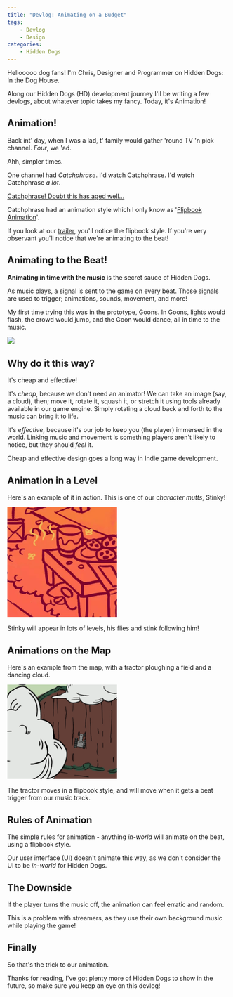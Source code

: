 ```yaml
---
title: "Devlog: Animating on a Budget" 
tags:
    - Devlog
    - Design
categories:
    - Hidden Dogs
---
```

Hellooooo dog fans! I'm Chris, Designer and Programmer on Hidden Dogs: In the Dog House. 

Along our Hidden Dogs (HD) development journey I'll be writing a few devlogs, about whatever topic takes my fancy. Today, it's Animation!

## Animation!
Back int' day, when I was a lad, t' family would gather 'round TV 'n pick channel. *Four*, we 'ad. 

Ahh, simpler times.

One channel had *Catchphrase*. I'd watch Catchphrase. I'd watch Catchphrase *a lot*.

[Catchphrase! Doubt this has aged well...](https://youtu.be/ttcL6Dc5qkc?si=H-LELfGSRox3__VU&t=281)

Catchphrase had an animation style which I only know as '[Flipbook Animation](https://youtu.be/J2xrN5WQuxw?si=MlXoMr5Lml5cs4Ig)'.

If you look at our 
[trailer](https://store.steampowered.com/app/3363850/Hidden_Dogs_In_the_Dog_House_Demo/), you'll notice the flipbook style. If you're very observant you'll notice that we're animating to the beat!

## Animating to the Beat!

**Animating in time with the music** is the secret sauce of Hidden Dogs.

As music plays, a signal is sent to the game on every beat. Those signals are used to trigger; animations, sounds, movement, and more!

My first time trying this was in the prototype, Goons. In Goons, lights would flash, the crowd would jump, and the Goon would dance, all in time to the music.

<img src="/assets/gifs/goons-dance-animation-blog.gif" width=250>

## Why do it this way?
It's cheap and effective!

It's *cheap*, because we don't need an animator! We can take an image (say, a cloud), then; move it, rotate it, squash it, or stretch it using tools already available in our game engine. Simply rotating a cloud back and forth to the music can bring it to life.

It's *effective*, because it's our job to keep you (the player) immersed in the world. Linking music and movement is something players aren't likely to notice, but they should *feel* it.

Cheap and effective design goes a long way in Indie game development.

## Animation in a Level
Here's an example of it in action. This is one of our *character mutts*, Stinky!

<img src="/assets/gifs/stinky-animation-blog.gif" width=250>

Stinky will appear in lots of levels, his flies and stink following him!

## Animations on the Map
Here's an example from the map, with a tractor ploughing a field and a dancing cloud.

<img src="/assets/gifs/tractor-animation-blog.gif" width=250>

The tractor moves in a flipbook style, and will move when it gets a beat trigger from our music track.

## Rules of Animation
The simple rules for animation - anything *in-world* will animate on the beat, using a flipbook style.

Our user interface (UI) doesn't animate this way, as we don't consider the UI to be *in-world* for Hidden Dogs.

## The Downside
If the player turns the music off, the animation can feel erratic and random.

This is a problem with streamers, as they use their own background music while playing the game!

## Finally
So that's the trick to our animation.

Thanks for reading, I've got plenty more of Hidden Dogs to show in the future, so make sure you keep an eye on this devlog!